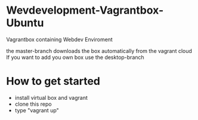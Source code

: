 # Wevdevelopment-Vagrantbox-Ubuntu
Vagrantbox containing Webdev Enviroment

the master-branch downloads the box automatically from the vagrant cloud
If you want to add you own box use the desktop-branch

# How to get started

- install virtual box and vagrant
- clone this repo
- type "vagrant up"
